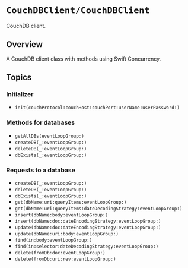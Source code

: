 # ``CouchDBClient/CouchDBClient``

CouchDB client.

## Overview

A CouchDB client class with methods using Swift Concurrency.

## Topics

### Initializer
- ``init(couchProtocol:couchHost:couchPort:userName:userPassword:)``

### Methods for databases
- ``getAllDBs(eventLoopGroup:)``
- ``createDB(_:eventLoopGroup:)``
- ``deleteDB(_:eventLoopGroup:)``
- ``dbExists(_:eventLoopGroup:)``

### Requests to a database
- ``createDB(_:eventLoopGroup:)``
- ``deleteDB(_:eventLoopGroup:)``
- ``dbExists(_:eventLoopGroup:)``
- ``get(dbName:uri:queryItems:eventLoopGroup:)``
- ``get(dbName:uri:queryItems:dateDecodingStrategy:eventLoopGroup:)``
- ``insert(dbName:body:eventLoopGroup:)``
- ``insert(dbName:doc:dateEncodingStrategy:eventLoopGroup:)``
- ``update(dbName:doc:dateEncodingStrategy:eventLoopGroup:)``
- ``update(dbName:uri:body:eventLoopGroup:)``
- ``find(in:body:eventLoopGroup:)``
- ``find(in:selector:dateDecodingStrategy:eventLoopGroup:)``
- ``delete(fromDb:doc:eventLoopGroup:)``
- ``delete(fromDb:uri:rev:eventLoopGroup:)``
